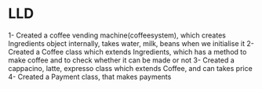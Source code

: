 # LLD
1- Created a coffee vending machine(coffeesystem), which creates Ingredients object internally, takes water, milk, beans when we initialise it
2-  Created a Coffee class which extends Ingredients, which has a method to make coffee and to check whether it can be made or not
3-  Created a cappacino, latte, expresso class which extends Coffee, and can takes price
4- Created a Payment class, that makes payments
